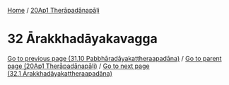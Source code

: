 
[Home](/) / [20Ap1 Therāpadānapāḷi](../20Ap1.md)

# 32 Ārakkhadāyakavagga


[Go to previous page (31.10 Pabbhāradāyakattheraapadāna)](31/31.10.md) / [Go to parent page (20Ap1 Therāpadānapāḷi)](0.md) / [Go to next page (32.1 Ārakkhadāyakattheraapadāna)](32/32.1.md)


